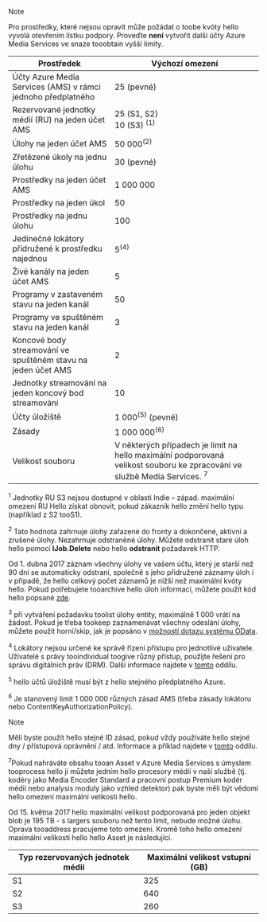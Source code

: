 >[!NOTE]
>Pro prostředky, které nejsou opravit může požádat o toobe kvóty hello vyvolá otevřením lístku podpory. Proveďte **není** vytvořit další účty Azure Media Services ve snaze tooobtain vyšší limity.

| Prostředek | Výchozí omezení | 
| --- | --- | 
| Účty Azure Media Services (AMS) v rámci jednoho předplatného | 25 (pevné) |
| Rezervované jednotky médií (RU) na jeden účet AMS |25 (S1, S2)<br/>10 (S3) <sup>(1)</sup> | 
| Úlohy na jeden účet AMS | 50 000<sup>(2)</sup> |
| Zřetězené úkoly na jednu úlohu | 30 (pevné) |
| Prostředky na jeden účet AMS | 1 000 000|
| Prostředky na jeden úkol | 50 |
| Prostředky na jednu úlohu | 100 |
| Jedinečné lokátory přidružené k prostředku najednou | 5<sup>(4)</sup> |
| Živé kanály na jeden účet AMS |5|
| Programy v zastaveném stavu na jeden kanál |50|
| Programy ve spuštěném stavu na jeden kanál |3|
| Koncové body streamování ve spuštěném stavu na jeden účet AMS|2|
| Jednotky streamování na jeden koncový bod streamování |10 |
| Účty úložiště | 1 000<sup>(5)</sup> (pevné) |
| Zásady | 1 000 000<sup>(6)</sup> |
| Velikost souboru| V některých případech je limit na hello maximální podporovaná velikost souboru ke zpracování ve službě Media Services. <sup>7</sup> |
  
<sup>1</sup> Jednotky RU S3 nejsou dostupné v oblasti Indie – západ. maximální omezení RU Hello získat obnovit, pokud zákazník hello změní hello typu (například z S2 tooS1). 

<sup>2</sup> Tato hodnota zahrnuje úlohy zařazené do fronty a dokončené, aktivní a zrušené úlohy. Nezahrnuje odstraněné úlohy. Můžete odstranit staré úloh hello pomocí **IJob.Delete** nebo hello **odstranit** požadavek HTTP.

Od 1. dubna 2017 záznam všechny úlohy ve vašem účtu, který je starší než 90 dní se automaticky odstraní, společně s jeho přidružené záznamy úloh i v případě, že hello celkový počet záznamů je nižší než maximální kvóty hello. Pokud potřebujete tooarchive hello úloh informací, můžete použít kód hello popsané [zde](../articles/media-services/media-services-dotnet-manage-entities.md).

<sup>3</sup> při vytváření požadavku toolist úlohy entity, maximálně 1 000 vrátí na žádost. Pokud je třeba tookeep zaznamenávat všechny odeslání úlohy, můžete použít horní/skip, jak je popsáno v [možností dotazu systému OData](http://msdn.microsoft.com/library/gg309461.aspx).

<sup>4</sup> Lokátory nejsou určené ke správě řízení přístupu pro jednotlivé uživatele. Uživatelé s právy tooindividual toogive různý přístup, použijte řešení pro správu digitálních práv (DRM). Další informace najdete v [tomto](../articles/media-services/media-services-content-protection-overview.md) oddílu.

<sup>5</sup> hello účtů úložiště musí být z hello stejného předplatného Azure.

<sup>6</sup> Je stanovený limit 1 000 000 různých zásad AMS (třeba zásady lokátoru nebo ContentKeyAuthorizationPolicy). 

>[!NOTE]
> Měli byste použít hello stejné ID zásad, pokud vždy používáte hello stejné dny / přístupová oprávnění / atd. Informace a příklad najdete v [tomto](../articles/media-services/media-services-dotnet-manage-entities.md#limit-access-policies) oddílu.

<sup>7</sup>Pokud nahráváte obsahu tooan Asset v Azure Media Services s úmyslem tooprocess hello ji můžete jedním hello procesory médií v naší službě (tj. kodéry jako Media Encoder Standard a pracovní postup Premium kodér médií nebo analysis moduly jako vzhled detektor) pak byste měli být vědomi hello omezení maximální velikosti hello. 

Od 15. května 2017 hello maximální velikost podporovaná pro jeden objekt blob je 195 TB - s largers souboru než tento limit, nebude možné úlohu. Oprava tooaddress pracujeme toto omezení. Kromě toho hello omezení maximální velikosti hello hello Asset je následující.

| Typ rezervovaných jednotek médií | Maximální velikost vstupní (GB)| 
| --- | --- | 
|S1 | 325|
|S2 | 640|
|S3 | 260|
